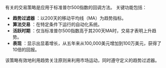 有关的交易策略是应用于标准普尔500指数的回调方法。 关键功能包括：

- **趋势过滤器** ：以200天的移动平均线（MA）为趋势指标。
- **算法交易** ：在特定条件下运行的自动化系统。
- **活跃时期** ：仅当标准普尔500指数高于其200天MA时，交易才表明上升趋势。
- **表现** ：显示出显着增长，从五年来从100,000美元增加到100万美元，获得了10倍的回报。

该策略有效地利用趋势关注原则来利用市场运动，同时遵守定义的趋势过滤器。